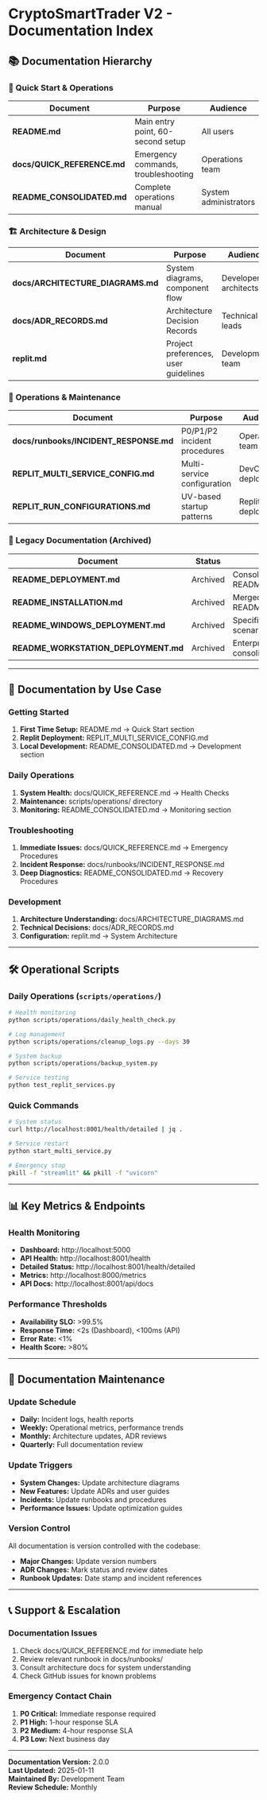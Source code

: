 # CryptoSmartTrader V2 - Documentation Index

## 📚 Documentation Hierarchy

### 🚀 Quick Start & Operations
| Document | Purpose | Audience |
|----------|---------|----------|
| **README.md** | Main entry point, 60-second setup | All users |
| **docs/QUICK_REFERENCE.md** | Emergency commands, troubleshooting | Operations team |
| **README_CONSOLIDATED.md** | Complete operations manual | System administrators |

### 🏗️ Architecture & Design
| Document | Purpose | Audience |
|----------|---------|----------|
| **docs/ARCHITECTURE_DIAGRAMS.md** | System diagrams, component flow | Developers, architects |
| **docs/ADR_RECORDS.md** | Architecture Decision Records | Technical leads |
| **replit.md** | Project preferences, user guidelines | Development team |

### 🚨 Operations & Maintenance  
| Document | Purpose | Audience |
|----------|---------|----------|
| **docs/runbooks/INCIDENT_RESPONSE.md** | P0/P1/P2 incident procedures | Operations team |
| **REPLIT_MULTI_SERVICE_CONFIG.md** | Multi-service configuration | DevOps, deployment |
| **REPLIT_RUN_CONFIGURATIONS.md** | UV-based startup patterns | Replit deployment |

### 📜 Legacy Documentation (Archived)
| Document | Status | Notes |
|----------|--------|-------|
| **README_DEPLOYMENT.md** | Archived | Consolidated into README_CONSOLIDATED.md |
| **README_INSTALLATION.md** | Archived | Merged into main README.md |
| **README_WINDOWS_DEPLOYMENT.md** | Archived | Specific deployment scenarios moved |
| **README_WORKSTATION_DEPLOYMENT.md** | Archived | Enterprise deployment consolidated |

---

## 🎯 Documentation by Use Case

### Getting Started
1. **First Time Setup:** README.md → Quick Start section
2. **Replit Deployment:** REPLIT_MULTI_SERVICE_CONFIG.md
3. **Local Development:** README_CONSOLIDATED.md → Development section

### Daily Operations
1. **System Health:** docs/QUICK_REFERENCE.md → Health Checks
2. **Maintenance:** scripts/operations/ directory
3. **Monitoring:** README_CONSOLIDATED.md → Monitoring section

### Troubleshooting
1. **Immediate Issues:** docs/QUICK_REFERENCE.md → Emergency Procedures
2. **Incident Response:** docs/runbooks/INCIDENT_RESPONSE.md
3. **Deep Diagnostics:** README_CONSOLIDATED.md → Recovery Procedures

### Development
1. **Architecture Understanding:** docs/ARCHITECTURE_DIAGRAMS.md
2. **Technical Decisions:** docs/ADR_RECORDS.md
3. **Configuration:** replit.md → System Architecture

---

## 🛠️ Operational Scripts

### Daily Operations (`scripts/operations/`)
```bash
# Health monitoring
python scripts/operations/daily_health_check.py

# Log management
python scripts/operations/cleanup_logs.py --days 30

# System backup
python scripts/operations/backup_system.py

# Service testing
python test_replit_services.py
```

### Quick Commands
```bash
# System status
curl http://localhost:8001/health/detailed | jq .

# Service restart
python start_multi_service.py

# Emergency stop
pkill -f "streamlit" && pkill -f "uvicorn"
```

---

## 📊 Key Metrics & Endpoints

### Health Monitoring
- **Dashboard:** http://localhost:5000
- **API Health:** http://localhost:8001/health
- **Detailed Status:** http://localhost:8001/health/detailed
- **Metrics:** http://localhost:8000/metrics
- **API Docs:** http://localhost:8001/api/docs

### Performance Thresholds
- **Availability SLO:** >99.5%
- **Response Time:** <2s (Dashboard), <100ms (API)
- **Error Rate:** <1%
- **Health Score:** >80%

---

## 🔄 Documentation Maintenance

### Update Schedule
- **Daily:** Incident logs, health reports
- **Weekly:** Operational metrics, performance trends
- **Monthly:** Architecture updates, ADR reviews
- **Quarterly:** Full documentation review

### Update Triggers
- **System Changes:** Update architecture diagrams
- **New Features:** Update ADRs and user guides
- **Incidents:** Update runbooks and procedures
- **Performance Issues:** Update optimization guides

### Version Control
All documentation is version controlled with the codebase:
- **Major Changes:** Update version numbers
- **ADR Changes:** Mark status and review dates
- **Runbook Updates:** Date stamp and incident references

---

## 📞 Support & Escalation

### Documentation Issues
1. Check docs/QUICK_REFERENCE.md for immediate help
2. Review relevant runbook in docs/runbooks/
3. Consult architecture docs for system understanding
4. Check GitHub issues for known problems

### Emergency Contact Chain
1. **P0 Critical:** Immediate response required
2. **P1 High:** 1-hour response SLA
3. **P2 Medium:** 4-hour response SLA  
4. **P3 Low:** Next business day

---

**Documentation Version:** 2.0.0  
**Last Updated:** 2025-01-11  
**Maintained By:** Development Team  
**Review Schedule:** Monthly